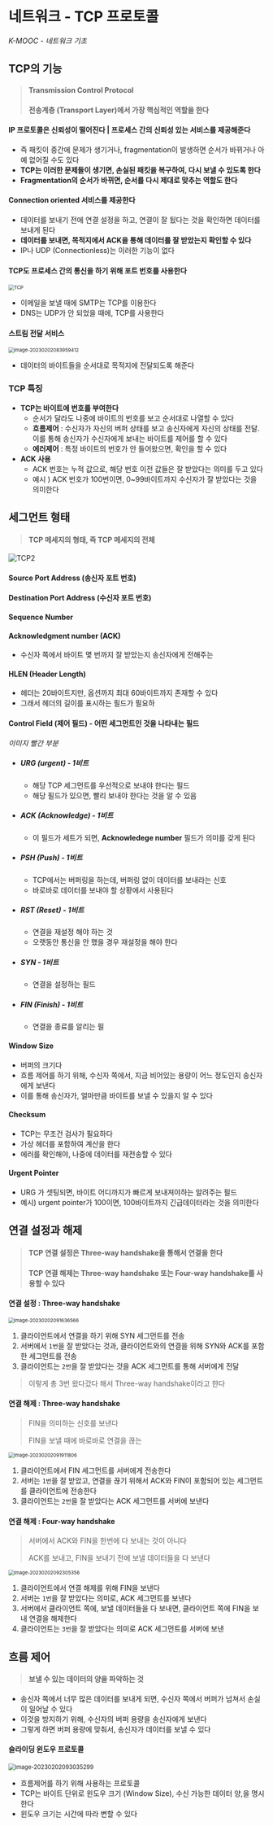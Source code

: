 # 네트워크 - TCP 프로토콜

*K-MOOC - 네트워크 기초*



## TCP의 기능

> #### Transmission Control Protocol
>
> #### 전송계층 (Transport Layer)에서 가장 핵심적인 역할을 한다



#### IP 프로토콜은 신뢰성이 떨어진다 | 프로세스 간의 신뢰성 있는 서비스를 제공해준다

- 즉 패킷이 중간에 문제가 생기거나, fragmentation이 발생하면 순서가 바뀌거나 아예 없어질 수도 있다
- **TCP는 이러한 문제들이 생기면, 손실된 패킷을 복구하여, 다시 보낼 수 있도록 한다**
- **Fragmentation의 순서가 바뀌면, 순서를 다시 제대로 맞추는 역할도 한다**



#### Connection oriented 서비스를 제공한다

- 데이터를 보내기 전에 연결 설정을 하고, 연결이 잘 됬다는 것을 확인하면 데이터를 보내게 된다
- **데이터를 보내면, 목적지에서 ACK을 통해 데이터를 잘 받았는지 확인할 수 있다**
- IP나 UDP (Connectionless)는 이러한 기능이 없다



#### TCP도 프로세스 간의 통신을 하기 위해 포트 번호를 사용한다

<img src="20_네트워크_TCP_프로토콜.assets/TCP.jpg" alt="TCP" style="zoom:67%;" />

- 이메일을 보낼 때에 SMTP는 TCP를 이용한다
- DNS는 UDP가 안 되었을 때에, TCP를 사용한다



#### 스트림 전달 서비스

<img src="20_네트워크_TCP_프로토콜.assets/image-20230202083959412.png" alt="image-20230202083959412" style="zoom: 67%;" />

- 데이터의 바이트들을 순서대로 목적지에 전달되도록 해준다



### TCP 특징

- **TCP는 바이트에 번호를 부여한다**
  - 순서가 달라도 나중에 바이트의 번호를 보고 순서대로 나열할 수 있다
  - **흐름제어** : 수신자가 자신의 버퍼 상태를 보고 송신자에게 자신의 상태를 전달. 이를 통해 송신자가 수신자에게 보내는 바이트를 제어를 할 수 있다
  - **에러제어** : 특정 바이트의 번호가 안 들어왔으면, 확인을 할 수 있다
- **ACK 사용**
  - ACK 번호는 누적 값으로, 해당 번호 이전 값들은 잘 받았다는 의미를 두고 있다
  - 예시 ) ACK 번호가 100번이면, 0~99바이트까지 수신자가 잘 받았다는 것을 의미한다



## 세그먼트 형태

> #### TCP 메세지의 형태, 즉 TCP 메세지의 전체

![TCP2](20_네트워크_TCP_프로토콜.assets/TCP2.jpeg)

#### Source Port Address (송신자 포트 번호)



#### Destination Port Address (수신자 포트 번호)



#### Sequence Number



#### Acknowledgment number (ACK)

- 수신자 쪽에서 바이트 몇 번까지 잘 받았는지 송신자에게 전해주는 



#### HLEN (Header Length)

- 헤더는 20바이트지만, 옵션까지 최대 60바이트까지 존재할 수 있다
- 그래서 헤더의 길이를 표시하는 필드가 필요하



#### Control Field (제어 필드) - 어떤 세그먼트인 것을 나타내는 필드

*이미지 빨간 부분*

- ##### URG (urgent) - 1비트 

  - 해당 TCP 세그먼트를 우선적으로 보내야 한다는 필드
  - 해당 필드가 있으면, 빨리 보내야 한다는 것을 알 수 있음

- ##### ACK (Acknowledge)  - 1비트 

  - 이 필드가 세트가 되면, **Acknowledege number** 필드가 의미를 갖게 된다

- ##### PSH (Push)  - 1비트

  - TCP에서는 버퍼링을 하는데, 버퍼링 없이 데이터를 보내라는 신호
  - 바로바로 데이터를 보내야 할 상황에서 사용된다

- ##### RST (Reset)  - 1비트 

  - 연결을 재설정 해야 하는 것
  - 오랫동안 통신을 안 했을 경우 재설정을 해야 한다

- ##### SYN  - 1비트 

  - 연결을 설정하는 필드

- ##### FIN (Finish)  - 1비트 

  - 연결을 종료를 알리는 필



#### Window Size

- 버퍼의 크기다
- 흐름 제어를 하기 위해, 수신자 쪽에서, 지금 비어있는 용량이 어느 정도인지 송신자에게 보낸다
- 이를 통해 송신자가, 얼마만큼 바이트를 보낼 수 있을지 알 수 있다



#### Checksum

- TCP는 무조건 검사가 필요하다
- 가상 헤더를 포함하여 계산을 한다
- 에러를 확인해야, 나중에 데이터를 재전송할 수 있다



#### Urgent Pointer

- URG 가 셋팅되면,  바이트 어디까지가 빠르게 보내져야하는 알려주는 필드
- 예시) urgent pointer가 100이면, 100바이트까지 긴급데이터라는 것을 의미한다



## 연결 설정과 해제

> #### TCP 연결 설정은 Three-way handshake을 통해서 연결을 한다
>
> #### TCP 연결 해제는 Three-way handshake 또는 Four-way handshake를 사용할 수 있다



#### 연결 설정 : Three-way handshake

<img src="20_네트워크_TCP_프로토콜.assets/image-20230202091636566.png" alt="image-20230202091636566" style="zoom:67%;" />

1. 클라이언트에서 연결을 하기 위해 SYN 세그먼트를 전송
2. 서버에서 `1번`을 잘 받았다는 것과, 클라이언트와의 연결을 위해 SYN와 ACK를 포함한 세그먼트를 전송
3. 클라이언트는 `2번`을 잘 받았다는 것을 ACK 세그먼트를 통해 서버에게 전달

> 이렇게 총 3번 왔다갔다 해서 Three-way handshake이라고 한다



#### 연결 해제 : Three-way handshake

> FIN을 의미하는 신호를 보낸다
>
> FIN을 보낼 때에 바로바로 연결을 끊는

<img src="20_네트워크_TCP_프로토콜.assets/image-20230202091911806.png" alt="image-20230202091911806" style="zoom:67%;" />

1. 클라이언트에서 FIN 세그먼트를 서버에게 전송한다
2. 서버는 `1번`을 잘 받았고, 연결을 끊기 위해서 ACK와 FIN이 포함되어 있는 세그먼트를 클라이언트에 전송한다
3. 클라이언트는 `2번`을 잘 받았다는 ACK 세그먼트를 서버에 보낸다



#### 연결 해제 : Four-way handshake

> 서버에서 ACK와 FIN을 한번에 다 보내는 것이 아니다
>
> ACK를 보내고, FIN을 보내기 전에 보낼 데이터들을 다 보낸다

<img src="20_네트워크_TCP_프로토콜.assets/image-20230202092305356.png" alt="image-20230202092305356" style="zoom:67%;" />

1. 클라이언트에서 연결 해제를 위해 FIN을 보낸다
2. 서버는 `1번`을 잘 받았다는 의미로, ACK 세그먼트를 보낸다
3. 서버에서 클라이언트 쪽에, 보낼 데이터들을 다 보내면, 클라이언트 쪽에 FIN을 보내 연결을 해제한다
4. 클라이언트는 `3번`을 잘 받았다는 의미로 ACK 세그먼트를 서버에 보낸



## 흐름 제어

> #### 보낼 수 있는 데이터의 양을 파악하는 것

- 송신자 쪽에서 너무 많은 데이터를 보내게 되면, 수신자 쪽에서 버퍼가 넘쳐서 손실이 일어날 수 있다
- 이것을 방지하기 위해, 수신자의 버퍼 용량을 송신자에게 보낸다
- 그렇게 하면 버퍼 용량에 맞춰서, 송신자가 데이터를 보낼 수 있다



#### 슬라이딩 윈도우 프로토콜

<img src="20_네트워크_TCP_프로토콜.assets/image-20230202093035299.png" alt="image-20230202093035299" style="zoom: 80%;" />

- 흐름제어를 하기 위해 사용하는 프로토콜
- TCP는 바이트 단위로 윈도우 크기 (Window Size), 수신 가능한 데이터 양,을 명시한다
- 윈도우 크기는 시간에 따라 변할 수 있다
